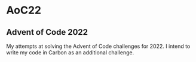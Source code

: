 # AoC22
## Advent of Code 2022

 My attempts at solving the Advent of Code challenges for 2022.
 I intend to write my code in Carbon as an additional challenge.